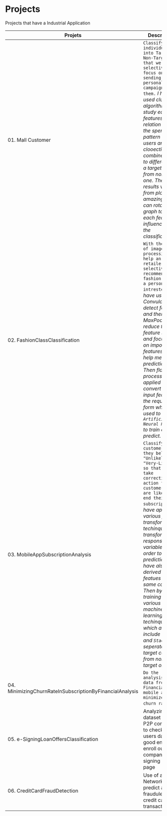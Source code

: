 # Projects
Projects that have a Industrial Application

|Projets|Description|
|--- |--- |
|01. Mall Customer|`Classify a individual into Target or Non-Target so that we can selectively focus on sending personalized campaign to them.` *I have used clustering algorithms to study each features and its relation with the spending pattern of users and then clooectively combined them to differentiate a target user from non target one. The results views from plotlib is amazing as you can rotate the graph to see each feature influence on the classification*|
|02. FashionClassClassification| `With the help of image processing, help an Online retailer to selectively recommend fashion items a person is intrested in.` *I have used Convulation to detect features and then MaxPooling to reduce the feature space and focus only on important features that help me in prediction. Then flattening process was applied to convert the input feature in the required form which was used to train a `Artificial Neural Network` to train and predict.*|
|03. MobileAppSubscriptionAnalysis|`Classify the customer if they belong to "Unlikely" & "Very-Likely" so that we can take corrective action for customer who are likely to end their subscription.`*I have applied various feature transformation techinque to transform response/target variable in order to aid in prediction. I have also derived new featues for the same cause. Then by training data on various machine learning techinque which also include `Voting` and `Stacking` I seperated our target customer from non-target one.*|
|04. MinimizingChurnRateInSubscriptionByFinancialAnalysis| `Do the analysis of data from a Financial mobile app to minimize the churn rate`.|
|05. e-SigningLoanOffersClassification|Analyzing dataset from P2P company to check its users data is good enough to enroll our companies e-signing loan page|
|06. CreditCardFraudDetection|Use of a Neural Network to predict a fraudulent credit card transaction|
